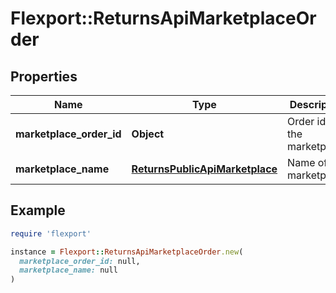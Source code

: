 # Flexport::ReturnsApiMarketplaceOrder

## Properties

| Name | Type | Description | Notes |
| ---- | ---- | ----------- | ----- |
| **marketplace_order_id** | **Object** | Order id in the marketplace. |  |
| **marketplace_name** | [**ReturnsPublicApiMarketplace**](ReturnsPublicApiMarketplace.md) | Name of the marketplace. |  |

## Example

```ruby
require 'flexport'

instance = Flexport::ReturnsApiMarketplaceOrder.new(
  marketplace_order_id: null,
  marketplace_name: null
)
```


